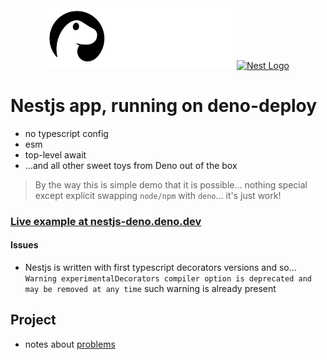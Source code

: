 <div align="center">
  <span>
    <a href="https://deno.com" target="blank"><img src="./deno-logo.full_dark_filled.png" width="300" alt="Deno Logo" /></a>
  </span>
  <span>
    <a href="http://nestjs.com/" target="blank"><img src="https://nestjs.com/img/logo-small.svg" width="120" alt="Nest Logo" /></a>
  </span>
</div>

# Nestjs app, running on deno-deploy

- no typescript config
- esm
- top-level await
- ...and all other sweet toys from Deno out of the box

> By the way this is simple demo that it is possible... nothing special except
> explicit swapping `node/npm` with `deno`... it's just work!

### [Live example at nestjs-deno.deno.dev](https://nestjs-deno.deno.dev)

#### Issues

- Nestjs is written with first typescript decorators versions and so...
  `Warning experimentalDecorators compiler option is deprecated and may be removed at any time`
  such warning is already present

## Project

- notes about [problems](./problems.md)
